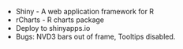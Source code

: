 * Shiny - A web application framework for R
* rCharts - R charts package 
* Deploy to shinyapps.io
* Bugs: NVD3 bars out of frame, Tooltips disabled.